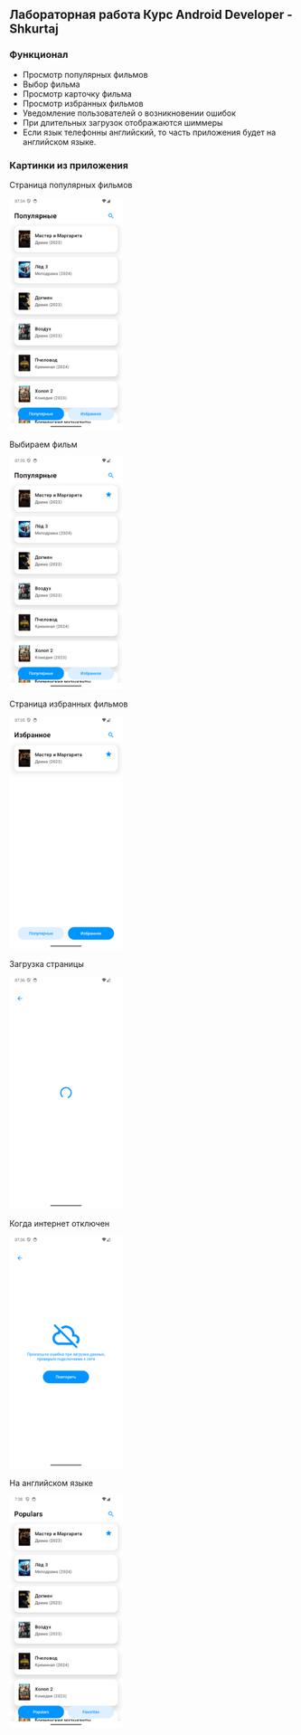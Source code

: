 ## Лабораторная работа Курс Android Developer - Shkurtaj


### Функционал
- Просмотр популярных фильмов
- Выбор фильма
- Просмотр карточку фильма
- Просмотр избранных фильмов
- Уведомление пользователей о возникновении ошибок
- При длительных загрузок отображаются шиммеры
- Если язык телефонны английский, то часть приложения будет на английском языке.


### Картинки из приложения
Страница популярных фильмов

<img src="https://github.com/shkurtajadela/img/blob/main/main_page.png?raw=true" width="200">


Выбираем фильм

<img src="https://github.com/shkurtajadela/img/blob/main/choose_fav.png?raw=true" width="200">


Страница избранных фильмов

<img src="https://github.com/shkurtajadela/img/blob/main/fav.png?raw=true" width="200">


Загрузка страницы

<img src="https://github.com/shkurtajadela/img/blob/main/loading.png?raw=true" width="200">


Когда интернет отключен

<img src="https://github.com/shkurtajadela/img/blob/main/no_internet.png?raw=true" width="200">


На английском языке

<img src="https://github.com/shkurtajadela/img/blob/main/english_main_menu.png?raw=true" width="200">